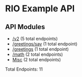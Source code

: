 # RIO Example API

## API Modules
- [/v2](API-Modules/v2-API.md) (5 total endpoints)
- [/greetings/say](API-Modules/greetings-say-API.md) (1 total endpoint)
- [/greetings](API-Modules/greetings-API.md) (1 total endpoint)
- [/math](API-Modules/math-API.md) (2 total endpoints)
- [Misc](API-Modules/Misc-API.md) (2 total endpoints)

Total Endpoints: 11
